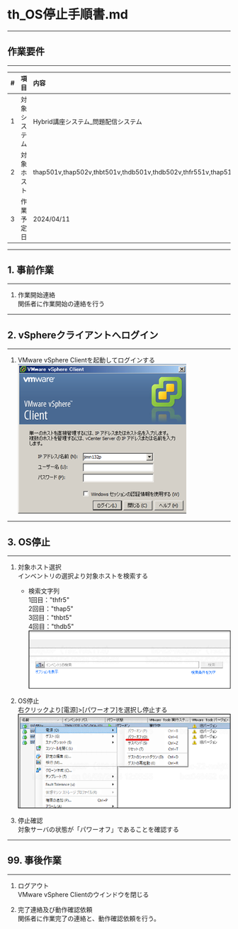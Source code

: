 # th_OS停止手順書.md

-----------------------------------------------------------------------------------
## 作業要件
-----------------------------------------------------------------------------------
|#|項目|内容|
|:--|:--|:--|
|1|対象システム|Hybrid講座システム_問題配信システム|
|2|対象ホスト|thap501v,thap502v,thbt501v,thdb501v,thdb502v,thfr551v,thap511v,thdb511v,thfr561v,thap521v,thbt521v,thdb521v,thdb522v,thfr571v,thap541v,thbt541v,thdb541v,thfr591v|
|3|作業予定日|2024/04/11|

-----------------------------------------------------------------------------------
## 1. 事前作業
-----------------------------------------------------------------------------------
1. 作業開始連絡<br>
   関係者に作業開始の連絡を行う

-----------------------------------------------------------------------------------
## 2. vSphereクライアントへログイン
-----------------------------------------------------------------------------------
1. VMware vSphere Clientを起動してログインする<br>
   ![Alt text](image/image4.png)

-----------------------------------------------------------------------------------
## 3. OS停止
-----------------------------------------------------------------------------------
1. 対象ホスト選択<br>
   インベントリの選択より対象ホストを検索する<br>
   - 検索文字列<br>
      1回目："thfr5"<br>
      2回目："thap5"<br>
      3回目："thbt5"<br>
      4回目："thdb5"<br>
   ![Alt text](image/image5.png)
   
1. OS停止<br>
   右クリックより[電源]>[パワーオフ]を選択し停止する<br>
   ![Alt text](image/image6.png)

2. 停止確認<br>
   対象サーバの状態が「パワーオフ」であることを確認する<br>

-----------------------------------------------------------------------------------
## 99. 事後作業
-----------------------------------------------------------------------------------
1. ログアウト<br>
   VMware vSphere Clientのウインドウを閉じる
   
2. 完了連絡及び動作確認依頼<br>
   関係者に作業完了の連絡と、動作確認依頼を行う。
